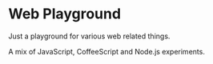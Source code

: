 # Web Playground
Just a playground for various web related things.

A mix of JavaScript, CoffeeScript and Node.js experiments.
